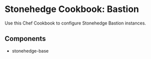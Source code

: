 Stonehedge Cookbook: Bastion
===========================

Use this Chef Cookbook to configure Stonehedge Bastion instances.


Components
----------
  - stonehedge-base
